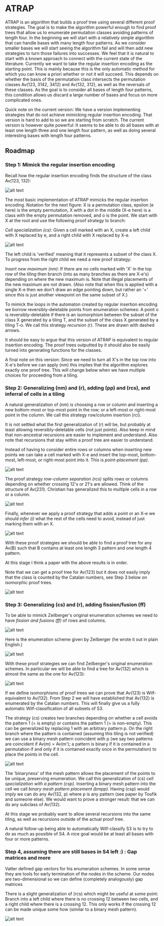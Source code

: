 # ATRAP

ATRAP is an algorithm that builds a proof tree using several different proof
strategies. The goal is to make the algorithm powerful enough to find proof
trees that allow us to enumerate permutation classes avoiding patterns of length
four. In the beginning we will start with a relatively simple algorithm that can
handle bases with many length four patterns. As we consider smaller bases we
will start seeing the algorithm fail and will then add new strategies to turn
those failures into successes. We feel that it is natural to start with a known
approach to connect with the current state of the literature. Currently we want
to take the regular insertion encoding as the starting point. This is mainly
because this is the only automatic method for which you can know a priori
whether or not it will succeed. This depends on whether the basis of the
permutation class intersects the permutation classes Av(123, 3142, 3412) and
Av(132, 312), as well as the reversals of these classes. As the goal is to
consider all bases of length four patterns, this condition allows us discard a
large number of bases and focus on more complicated ones.

Quick note on the current version: We have a version implementing strategies
that do not achieve mimicking regular insertion encoding. That version is hard
to add to so we are starting from scratch. The current version is however quite
powerful: It seems to be able to do all bases with at least one length three
and one length four pattern, as well as doing several interesting bases with
length four patterns.

## Roadmap

### Step 1: Mimick the regular insertion encoding
Recall how the regular insertion encoding finds the structure of the class
Av(123, 132):

![alt text](https://github.com/PermutaTriangle/ATRAP/blob/master/figures_for_README/rie_123_132.jpg "Regular insertion encoding of Av(123, 132)")

The most basic implementation of ATRAP mimicks the regular insertion encoding.
Notation for the next figure: X is a permutation class, epsilon (e here) is the
empty permutation, X with a dot in the middle (X-e here) is a class with the
empty permutation removed, and o is the point. We start with X at the root and
use the following proof strategy to branch:

_Cell specialization (cs)_: Given a cell marked with an X, create a left child
with X replaced by e, and a right child with X replaced by X-e.

![alt text](https://github.com/PermutaTriangle/ATRAP/blob/master/figures_for_README/basic_atrap_123_132.jpg "ATRAP mimicking regular insertion encoding")

The left child is 'verified' meaning that it represents a subset of the class X.
To progress from the right child we need a new proof strategy:

_Insert new maximum (nm)_: If there are no cells marked with 'X' in the top row of
the tiling then branch (into as many branches as there are X-e's) depending on
where the new maximum is. Note that illegal placements of the new maximum are
not drawn. (Also note that when this is applied with a single X-e then we don't
draw an edge pointing down, but rather an '=' since this is just another
viewpoint on the same subset of X.)

To mimick the loops in the automaton created by regular insertion encoding we
borrow reversibly-deletable points from enumeration schemes: A point o is
reversibly-deletable if there is an isomorphism between the subset of the class
X generated by a tiling T, and the subset of the class X generated by a tiling
T-o. We call this strategy _recursion (r)_. These are drawn with dashed arrows.

It should be easy to argue that this version of ATRAP is equivalent to regular
insertion encoding. The proof trees outputted by it should also be easily
turned into generating functions for the classes.

A final note on this version: Since we need to turn all X's in the top row into
X-e's before we can apply (nm) this implies that the algorithm explores exactly
one proof tree. This will change below when we have multiple choices for
proceeding from a tiling.

### Step 2: Generalizing (nm) and (r), adding (pp) and (rcs), and inferral of cells in a tiling
A natural generalization of (nm) is choosing a row or column and inserting a
new bottom-most or top-most point in the row; or a left-most or right-most point
in the column. We call this strategy row/column insertion (rci).

It is not settled what the first generalization of (r) will be, but probably
at least allowing reversibly-deletable cells (not just points). Also keep in
mind that non-ancestral recursions are easier to implement and understand.
Also note that recursions that stay within a proof tree are easier to
understand.

Instead of having to consider entire rows or columns when inserting new points
we can take a cell marked with X-e and insert the top-most, bottom-most,
left-most, or right-most point into it. This is _point-placement (pp)_.

![alt text](https://github.com/PermutaTriangle/ATRAP/blob/master/figures_for_README/pp.jpg "I like to think of these as different viewpoints on the same subset")

The proof strategy _row-column separation (rcs)_ splits rows or columns depending
on whether crossing 12's or 21's are allowed. Think of the structure of
Av(231). Christian has generalized this to multiple cells in a row or a column.

![alt text](https://github.com/PermutaTriangle/ATRAP/blob/master/figures_for_README/rcs.jpg "If a crossing 21 is forbidden, split the row")

Finally, whenever we apply a proof strategy that adds a point or an X-e we
should _infer (i)_ what the rest of the cells need to avoid, instead of just marking
them with an X.

![alt text](https://github.com/PermutaTriangle/ATRAP/blob/master/figures_for_README/inf.jpg "The right-most cell must be decreasing")

With these proof strategies we should be able to find a proof tree for any
Av(B) such that B contains at least one length 3 pattern and one length 4
pattern.

At this stage I think a paper with the above results is in order.

Note that we can get a proof tree for Av(123) but it does not easily imply that
the class is counted by the Catalan numbers, see Step 3 below on isomorphic
proof trees.

![alt text](https://github.com/PermutaTriangle/ATRAP/blob/master/figures_for_README/current_atrap_123.png "Note that there is a decreasing cell that mixes into the recursed part")

### Step 3: Generalizing (cs) and (r), adding fission/fusion (ff)
To be able to mimick Zeilberger's original enumeration schemes we need to have
_fission and fusions (ff)_ of rows and columns.

![alt text](https://github.com/PermutaTriangle/ATRAP/blob/master/figures_for_README/ff.jpg "PSd = fission/fusion, PSe = row/column insertion")

Here is the enumeration scheme given by Zeilberger (he wrote it out in plain
English.)

![alt text](https://github.com/PermutaTriangle/ATRAP/blob/master/figures_for_README/es123.jpg "PSd = fission/fusion, PSe = row/column insertion")

With these proof strategies we can find Zeilberger's original enumeration
schemes. In particular we will be able to find a tree for Av(132)
which is almost the same as the one for Av(123):

![alt text](https://github.com/PermutaTriangle/ATRAP/blob/master/figures_for_README/es132.jpg "Sorry for the bad handwriting")

If we define isomorphisms of proof trees we can prove that Av(123) is
Wilf-equivalent to Av(132). From Step 2 we will have established that Av(132) is
enumerated by the Catalan numbers. This will finally give us a fully automatic
Wilf-classification of all subsets of S3.

The strategy (cs) creates two branches depending on whether a cell avoids the
pattern 1 (= is empty) or contains the pattern 1 (= is non-empty). This can be
generalized by replacing 1 with an arbitrary pattern p. On the right branch
where the pattern is contained (assuming this tiling is not verified) we can
use a binary mesh pattern coincident with p (we say two patterns are coincident
if Av(m) = Av(m'); a pattern is binary if it is contained in a permutation if
and only if it is contained exactly once in the permutation) to place the points
in the cell.

![alt text](https://github.com/PermutaTriangle/ATRAP/blob/master/figures_for_README/bmp.jpg "All the shadings are implied by the basis of X")

The 'binaryness' of the mesh pattern allows the placement of the points to be
unique, preserving enumeration. We call this generalization of (cs) _cell
specialization with a pattern (csp)_. Inserting a binary mesh pattern into the
cell we call _binary mesh pattern placement (bmpp)_. Having (csp) would imply we
can do any Av(132, p) where p is any pattern (see paper by Toufik and someone
else). We would want to prove a stronger result: that we can do any subclass of
Av(132).

At this stage we probably want to allow several recursions into the same tiling,
as well as recursions outside of the actual proof tree.

A natural follow-up being able to automatically Wilf-classify S3 is to try to do
as much as possible of S4. A nice goal would be at least all bases with four or
more patterns.

### Step 4, assuming there are still bases in S4 left :) : Gap matrices and more
Vatter defined gap vectors for his enumeration schemes. In some sense they are
tools for early termination of the nodes in the scheme. Our nodes are
two-dimensional so we can define (completely analogously) gap matrices

There is a slight generalization of (rcs) which might be useful at some point:
Branch into a left child where there is no crossing 12 between two cells, and
a right child where there is a crossing 12. This only works if the crossing 12
can be made unique some how (similar to a binary mesh pattern).

![alt text](https://github.com/PermutaTriangle/ATRAP/blob/master/figures_for_README/321_1342.png "A crossing inversion placed around the maximum")
